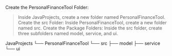 Create the PersonalFinanceTool Folder:
> Inside JavaProjects, create a new folder named PersonalFinanceTool.
Create the src Folder:
> Inside PersonalFinanceTool, create a new folder named src.
Create the Package Folders:
> Inside the src folder, create three subfolders named model, service, and ui.

JavaProjects
└── PersonalFinanceTool
    └── src
        ├── model
        ├── service
        └── ui

        
